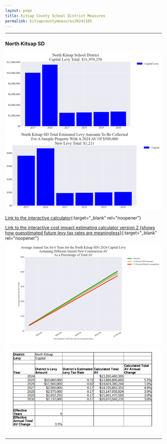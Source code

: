```yaml
---
layout: page
title: Kitsap County School District Measures
permalink: kitsapcountymeasures20241105
---
```


___

### North Kitsap SD

![North Kitsap SD capital levy totals chart](pagesManual/LeviesReport/20241105/NorthKitsapCapital.png "North Kitsap SD capital levy totals chart")
![North Kitsap SD capital levy example parcel chart](pagesManual/LeviesReport/20241105/NorthKitsapCapitalParcel.png "North Kitsap SD capital  example parcel chart")

[Link to the interactive calculator](calculator_north_kitsap_capital_20241105_enhanced){:target="_blank" rel="noopener"}

[Link to the interactive cost impact estimating calculator version 2 {shows how guesstimated future levy tax rates are meaningless}](table_north_kitsap_capital_levy_20241105){:target="_blank" rel="noopener"}

![North Kitsap SD average annual costs for different new construction rates](pagesManual/LeviesReport/20241105/NorthKitsapCapitalLevyNewConstruction.png "North Kitsap SD new construction chart")

![North Kitsap SD effective annual Total AV change](pagesManual/LeviesReport/20241105/NorthKitsapSDCapitalEffNewConstructionRate.png "North Kitsap SD new construction rate table")

___


